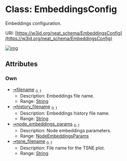 
# Class: EmbeddingsConfig


Embeddings configuration.

URI: [https://w3id.org/neat_schema/EmbeddingsConfig](https://w3id.org/neat_schema/EmbeddingsConfig)


[![img](https://yuml.me/diagram/nofunky;dir:TB/class/[NodeEmbeddingsParams],[NodeEmbeddingsParams]<node_embeddings_params%200..1-++[EmbeddingsConfig&#124;filename:string%20%3F;history_filename:string%20%3F;tsne_filename:string%20%3F])](https://yuml.me/diagram/nofunky;dir:TB/class/[NodeEmbeddingsParams],[NodeEmbeddingsParams]<node_embeddings_params%200..1-++[EmbeddingsConfig&#124;filename:string%20%3F;history_filename:string%20%3F;tsne_filename:string%20%3F])

## Attributes


### Own

 * [➞filename](embeddingsConfig__filename.md)  <sub>0..1</sub>
     * Description: Embeddings file name.
     * Range: [String](types/String.md)
 * [➞history_filename](embeddingsConfig__history_filename.md)  <sub>0..1</sub>
     * Description: Embeddings history file name.
     * Range: [String](types/String.md)
 * [➞node_embeddings_params](embeddingsConfig__node_embeddings_params.md)  <sub>0..1</sub>
     * Description: Node embeddings parameters.
     * Range: [NodeEmbeddingsParams](NodeEmbeddingsParams.md)
 * [➞tsne_filename](embeddingsConfig__tsne_filename.md)  <sub>0..1</sub>
     * Description: File name for the TSNE plot.
     * Range: [String](types/String.md)
